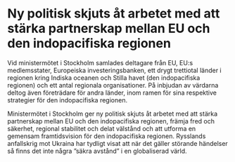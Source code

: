 # Ny politisk skjuts åt arbetet med att stärka partnerskap mellan EU och den indopacifiska regionen

Vid ministermötet i Stockholm samlades deltagare från EU, EU:s medlemsstater, Europeiska investeringsbanken, ett drygt trettiotal länder i regionen kring Indiska oceanen och Stilla havet (den indopacifiska regionen) och ett antal regionala organisationer. På inbjudan av värdarna deltog även företrädare för andra länder, inom ramen för sina respektive strategier för den indopacifiska regionen.

Ministermötet i Stockholm ger ny politisk skjuts åt arbetet med att stärka partnerskap mellan EU och den indopacifiska regionen, främja fred och säkerhet, regional stabilitet och delat välstånd och att utforma en gemensam framtidsvision för den indopacifiska regionen. Rysslands anfallskrig mot Ukraina har tydligt visat att när det gäller störande händelser så finns det inte några ”säkra avstånd” i en globaliserad värld.
